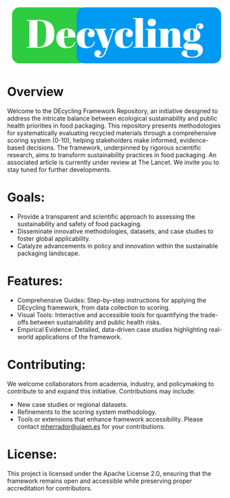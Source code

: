 ![DEcycling Framework](logo.png)

# Overview
Welcome to the DEcycling Framework Repository, an initiative designed to address the intricate balance between ecological sustainability and public health priorities in food packaging. This repository presents methodologies for systematically evaluating recycled materials through a comprehensive scoring system (0-10), helping stakeholders make informed, evidence-based decisions.
The framework, underpinned by rigorous scientific research, aims to transform sustainability practices in food packaging. An associated article is currently under review at The Lancet. We invite you to stay tuned for further developments.

# Goals:
- Provide a transparent and scientific approach to assessing the sustainability and safety of food packaging.
- Disseminate innovative methodologies, datasets, and case studies to foster global applicability.
- Catalyze advancements in policy and innovation within the sustainable packaging landscape.

# Features:
- Comprehensive Guides: Step-by-step instructions for applying the DEcycling framework, from data collection to scoring.
- Visual Tools: Interactive and accessible tools for quantifying the trade-offs between sustainability and public health risks.
- Empirical Evidence: Detailed, data-driven case studies highlighting real-world applications of the framework.

# Contributing:
We welcome collaborators from academia, industry, and policymaking to contribute to and expand this initiative. Contributions may include:
- New case studies or regional datasets.
- Refinements to the scoring system methodology.
- Tools or extensions that enhance framework accessibility.
Please contact mherrador@ujaen.es for your contributions.

# License:
This project is licensed under the Apache License 2.0, ensuring that the framework remains open and accessible while preserving proper accreditation for contributors.
